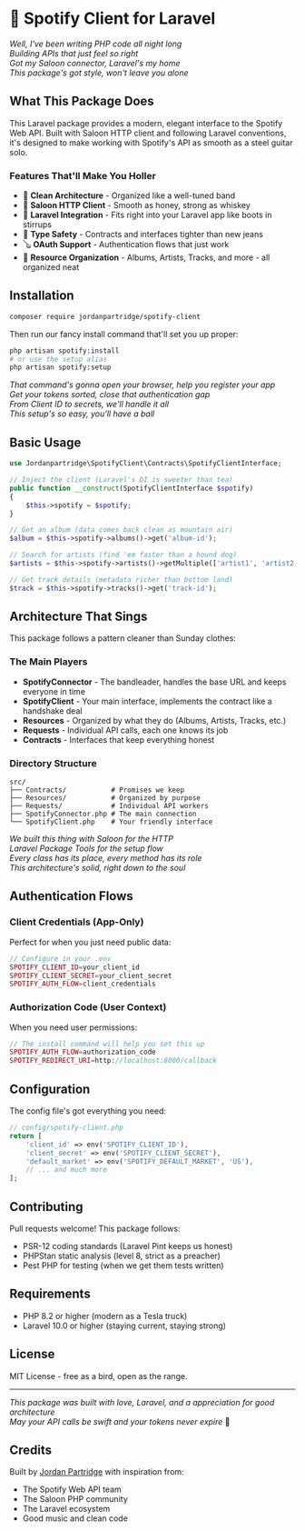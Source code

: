 # 🎵 Spotify Client for Laravel

*Well, I've been writing PHP code all night long*  
*Building APIs that just feel so right*  
*Got my Saloon connector, Laravel's my home*  
*This package's got style, won't leave you alone*

## What This Package Does

This Laravel package provides a modern, elegant interface to the Spotify Web API. Built with Saloon HTTP client and following Laravel conventions, it's designed to make working with Spotify's API as smooth as a steel guitar solo.

### Features That'll Make You Holler

- 🎸 **Clean Architecture** - Organized like a well-tuned band
- 🎤 **Saloon HTTP Client** - Smooth as honey, strong as whiskey
- 🎺 **Laravel Integration** - Fits right into your Laravel app like boots in stirrups
- 🎻 **Type Safety** - Contracts and interfaces tighter than new jeans
- 🪕 **OAuth Support** - Authentication flows that just work
- 🎼 **Resource Organization** - Albums, Artists, Tracks, and more - all organized neat

## Installation

```bash
composer require jordanpartridge/spotify-client
```

Then run our fancy install command that'll set you up proper:

```bash
php artisan spotify:install
# or use the setup alias
php artisan spotify:setup
```

*That command's gonna open your browser, help you register your app*  
*Get your tokens sorted, close that authentication gap*  
*From Client ID to secrets, we'll handle it all*  
*This setup's so easy, you'll have a ball*

## Basic Usage

```php
use Jordanpartridge\SpotifyClient\Contracts\SpotifyClientInterface;

// Inject the client (Laravel's DI is sweeter than tea)
public function __construct(SpotifyClientInterface $spotify)
{
    $this->spotify = $spotify;
}

// Get an album (data comes back clean as mountain air)
$album = $this->spotify->albums()->get('album-id');

// Search for artists (find 'em faster than a hound dog)
$artists = $this->spotify->artists()->getMultiple(['artist1', 'artist2']);

// Get track details (metadata richer than bottom land)
$track = $this->spotify->tracks()->get('track-id');
```

## Architecture That Sings

This package follows a pattern cleaner than Sunday clothes:

### The Main Players

- **SpotifyConnector** - The bandleader, handles the base URL and keeps everyone in time
- **SpotifyClient** - Your main interface, implements the contract like a handshake deal  
- **Resources** - Organized by what they do (Albums, Artists, Tracks, etc.)
- **Requests** - Individual API calls, each one knows its job
- **Contracts** - Interfaces that keep everything honest

### Directory Structure

```
src/
├── Contracts/           # Promises we keep
├── Resources/           # Organized by purpose
├── Requests/            # Individual API workers
├── SpotifyConnector.php # The main connection
└── SpotifyClient.php    # Your friendly interface
```

*We built this thing with Saloon for the HTTP*  
*Laravel Package Tools for the setup flow*  
*Every class has its place, every method has its role*  
*This architecture's solid, right down to the soul*

## Authentication Flows

### Client Credentials (App-Only)
Perfect for when you just need public data:

```php
// Configure in your .env
SPOTIFY_CLIENT_ID=your_client_id
SPOTIFY_CLIENT_SECRET=your_client_secret
SPOTIFY_AUTH_FLOW=client_credentials
```

### Authorization Code (User Context)
When you need user permissions:

```php
// The install command will help you set this up
SPOTIFY_AUTH_FLOW=authorization_code
SPOTIFY_REDIRECT_URI=http://localhost:8000/callback
```

## Configuration

The config file's got everything you need:

```php
// config/spotify-client.php
return [
    'client_id' => env('SPOTIFY_CLIENT_ID'),
    'client_secret' => env('SPOTIFY_CLIENT_SECRET'),
    'default_market' => env('SPOTIFY_DEFAULT_MARKET', 'US'),
    // ... and much more
];
```

## Contributing

Pull requests welcome! This package follows:

- PSR-12 coding standards (Laravel Pint keeps us honest)
- PHPStan static analysis (level 8, strict as a preacher)
- Pest PHP for testing (when we get them tests written)

## Requirements

- PHP 8.2 or higher (modern as a Tesla truck)
- Laravel 10.0 or higher (staying current, staying strong)

## License

MIT License - free as a bird, open as the range.

---

*This package was built with love, Laravel, and a appreciation for good architecture*  
*May your API calls be swift and your tokens never expire* 🤠

## Credits

Built by [Jordan Partridge](https://github.com/jordanpartridge) with inspiration from:
- The Spotify Web API team
- The Saloon PHP community  
- The Laravel ecosystem
- Good music and clean code